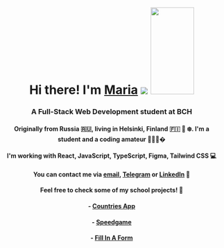 ### 

<h1 align="center">Hi there!  I'm <a href="https://quirky-volhard-97161d.netlify.app/" target="_blank">Maria</a>
<img src="https://github.com/blackcater/blackcater/raw/main/images/Hi.gif"/>
<img src="https://media.giphy.com/media/Gq0TB6Ltlzz0PhKNfV/giphy.gif" width="100" height="200"/>
</h1>
<h3 align="center">A Full-Stack Web Development student at BCH</h3>



<h4 align="center">Originally from Russia 🇷🇺, living in Helsinki, Finland 🇫🇮 🌲 ❄️. I'm a student and a coding amateur 👩🏻‍💻� </h4>

<h4 align="center">I'm working with React, JavaScript, TypeScript, Figma, Tailwind CSS 💻 </h4>

<h4 align="center">You can contact me via <a href="mailto:maria.pokryshkina@gmail.com" target="_blank">email</a>, <a href="https://t.me/absolut_exempel/" target="_blank">Telegram</a> or <a href="https://www.linkedin.com/in/maria-pokryshkina-0251214b/" target="_blank">LinkedIn</a> 🦋 </h4>

<h4 align="center">Feel free to check some of my school projects! 👀</h4>

<h4 align="center">- <a href="https://quirky-volhard-97161d.netlify.app/" target="_blank">Countries App</a></h4>
<h4 align="center">- <a href="https://suspicious-kare-fea86a.netlify.app/" target="_blank">Speedgame</a></h4>
<h4 align="center">- <a href="https://eloquent-benz-163a15.netlify.app/" target="_blank">Fill In A Form</a></h4>




<!--
**mariapokryshkina/mariapokryshkina** is a ✨ _special_ ✨ repository because its `README.md` (this file) appears on your GitHub profile.

Here are some ideas to get you started:

- 🔭 I’m currently working on ...
- 🌱 I’m currently learning ...
- 👯 I’m looking to collaborate on ...
- 🤔 I’m looking for help with ...
- 💬 Ask me about ...
- 📫 How to reach me: ...
- 😄 Pronouns: ...
- ⚡ Fun fact: ...
-->
